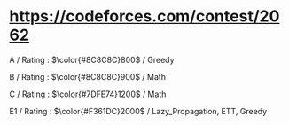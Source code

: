 # https://codeforces.com/contest/2062

A / Rating : $\color{#8C8C8C}800$ / Greedy

B / Rating : $\color{#8C8C8C}900$ / Math

C / Rating : $\color{#7DFE74}1200$ / Math

E1 / Rating : $\color{#F361DC}2000$ / Lazy_Propagation, ETT, Greedy
